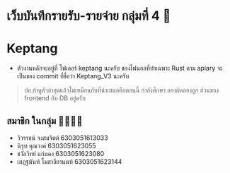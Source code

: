# เว็บบันทึกรายรับ-รายจ่าย กลุ่มที่ 4 💸
# Keptang
- ตัวงานหลักจะอยู่ที่ โฟเดอร์ keptang นะครับ ของไฟนอลที่ทำเฉพาะ Rust ตาม apiary จะเป็นของ commit ที่ชื่อว่า Keptang_V3 นะครับ
> ปล.ถ้าดูตัวล่าสุดแล้วไม่เหมือนกับที่นำเสนอคือตอนนี้ กำลังศึกษา ลองผิดลองถูก ส่วนของ frontend กับ DB อยู่ครับ
## สมาชิก ในกลุ่ม 👨‍👩‍👧‍👦  
* วิวรรธน์  จงสมจิตต์ 6303051613033
* นิรุท คุณวงค์ 6303051623055
* ชวัลวิทย์ แก่นคง 6303051623080
* เสฏฐนันท์ โมสาลียานนท์ 6303051623144

